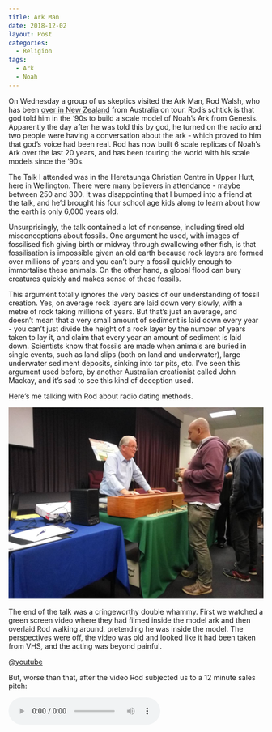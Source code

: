 ```yaml
---
title: Ark Man
date: 2018-12-02
layout: Post
categories:
  - Religion
tags:
  - Ark
  - Noah
---
```


On Wednesday a group of us skeptics visited the Ark Man, Rod Walsh, who has been [over in New Zealand](https://creation.com/ark-man-tour-of-nz-with-rod-walsh) from Australia on tour. Rod’s schtick is that god told him in the ‘90s to build a scale model of Noah’s Ark from Genesis. Apparently the day after he was told this by god, he turned on the radio and two people were having a conversation about the ark - which proved to him that god’s voice had been real. Rod has now built 6 scale replicas of Noah’s Ark over the last 20 years, and has been touring the world with his scale models since the ‘90s.

<!-- more -->

The Talk I attended was in the Heretaunga Christian Centre in Upper Hutt, here in Wellington. There were many believers in attendance - maybe between 250 and 300. It was disappointing that I bumped into a friend at the talk, and he’d brought his four school age kids along to learn about how the earth is only 6,000 years old.

Unsurprisingly, the talk contained a lot of nonsense, including tired old misconceptions about fossils. One argument he used, with images of fossilised fish giving birth or midway through swallowing other fish, is that fossilisation is impossible given an old earth because rock layers are formed over millions of years and you can’t bury a fossil quickly enough to immortalise these animals. On the other hand, a global flood can bury creatures quickly and makes sense of these fossils.

This argument totally ignores the very basics of our understanding of fossil creation. Yes, on average rock layers are laid down very slowly, with a metre of rock taking millions of years. But that’s just an average, and doesn’t mean that a very small amount of sediment is laid down every year - you can’t just divide the height of a rock layer by the number of years taken to lay it, and claim that every year an amount of sediment is laid down. Scientists know that fossils are made when animals are buried in single events, such as land slips (both on land and underwater), large underwater sediment deposits, sinking into tar pits, etc. I’ve seen this argument used before, by another Australian creationist called John Mackay, and it’s sad to see this kind of deception used.

Here’s me talking with Rod about radio dating methods.

![Chatting](./images/46995988_287108111914527_8172235991533223936_n.jpg)

The end of the talk was a cringeworthy double whammy. First we watched a green screen video where they had filmed inside the model ark and then overlaid Rod walking around, pretending he was inside the model. The perspectives were off, the video was old and looked like it had been taken from VHS, and the acting was beyond painful.

@[youtube](https://youtu.be/U9FnYvxoEL4?t=1515)

But, worse than that, after the video Rod subjected us to a 12 minute sales pitch:

<audio controls src="/media/audio/skepticism/ArkMan.mp3" />

The queue for buying merchandise after this sales pitch was pretty long, which was sad to see. I feel sorry for people who are given the hard sell and then feel pressured into buying stuff, and possibly even more sorry for those who purchased books and DVDs willingly.

We went to the pub afterwards, and Dan confessed that he’d tried to shut the door of the model ark and it came off in his hand. Apparently it was attached with Blu Tack!

![Door](./images/IMG_3773.jpg)
